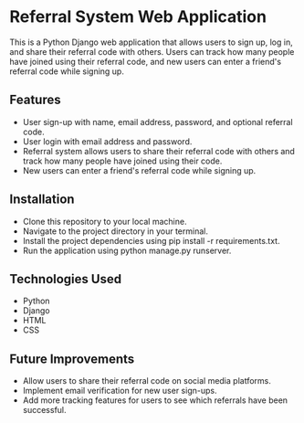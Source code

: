 
# Referral System Web Application

This is a Python Django web application that allows users to sign up, log in, and share their referral code with others. Users can track how many people have joined using their referral code, and new users can enter a friend's referral code while signing up.


## Features

* User sign-up with name, email address, password, and optional referral code.
* User login with email address and password.
* Referral system allows users to share their referral code with others and track how many people have joined using their code.
* New users can enter a friend's referral code while signing up.
## Installation
* Clone this repository to your local machine. 
* Navigate to the project directory in your terminal.
* Install the project dependencies using pip install -r requirements.txt.
* Run the application using python manage.py runserver.
## Technologies Used

* Python
* Django
* HTML
* CSS

## Future Improvements

* Allow users to share their referral code on social media platforms.
* Implement email verification for new user sign-ups.
* Add more tracking features for users to see which referrals have been successful.